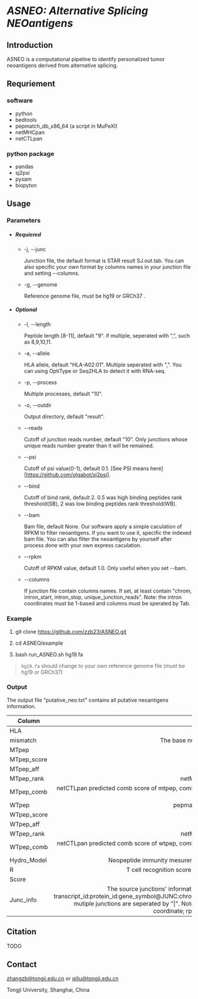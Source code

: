 # _ASNEO: Alternative Splicing NEOantigens_

## Introduction
ASNEO is a computational pipeline to identify personalized tumor neoantigens derived from alternative splicing.

## Requriement
### software
* python
* bedtools
* pepmatch_db_x86_64 (a script in MuPeXI)
* netMHCpan
* netCTLpan

### python package
* pandas
* sj2psi
* pysam
* biopyton

## Usage

### Parameters

* ##### Requiered

  * -j, --junc

	Junction file, the default format is STAR result SJ.out.tab.  You can also specific your own format by columns names in your junction file and setting --columns. 

  * -g, --genome

	Reference genome file, must be hg19 or GRCh37 .

* ##### Optional

  * -l, --length

	Peptide length [8-11], default "9". if multiple, seperated with ",", such as 8,9,10,11.

  * -a, --allele

	HLA allele, default "HLA-A02:01". Multiple seperated with ",". You can using OptiType or Seq2HLA to detect it with RNA-seq.

  * -p, --process

	Multiple processes, default "10".

  * -o, --outdir

	Output directory, default "result".

  * --reads

	Cutoff of junction reads number, default "10". Only junctions whose unique reads number greater than it will be remained.

  * --psi

	Cutoff of psi value(0-1), default 0.1.  [See PSI means here][https://github.com/olgabot/sj2psi].

  * --bind

	Cutoff of bind rank,  default 2. 0.5 was high binding peptides rank threshold(SB), 2 was low binding peptides rank threshold(WB).

  * --bam

	Bam file, default None. Our software apply a simple caculation of RPKM to filter neoantigens. If you want to use it, specific the indexed bam file. You can also filter the neoantigens by yourself after process done with your own express caculation. 

  * --rpkm

	Cutoff of RPKM value, default 1.0. Only useful when you set --bam.

  * --columns

	If junction file contain columns names. If set, at least contain "chrom, intron_start, intron_stop, unique_junction_reads". Note: the intron coordinates must be 1-based and columns must be sperated by Tab.


### Example

1. git clone https://github.com/zzb23/ASNEO.git

2. cd ASNEO/example

3. bash run_ASNEO.sh hg19.fa
> `hg19.fa` should change to your own reference genome file (must be hg19 or GRCh37)

### Output

The output file "putative_neo.txt" contains all putative neoantigens information.

| Column | Description |
| - | -: |
| HLA | HLA type |
| mismatch | The base number differet between mtpep and wtpep |
| MTpep | Alternative splicing derived neopeptide |
| MTpep_score | netMHCpan predicted score of mtpep |
| MTpep_aff | netMHCpan predicted affinity of mtpep |
| MTpep_rank | netMHCpan predicted bind rank(%) of mtpep |
| MTpep_comb | netCTLpan predicted comb score of mtpep, combind MHC score, cleavage score and TAP score |
| WTpep | pepmatch_db_x86_64 extracted normal peptide |
| WTpep_score |  netMHCpan predicted score of wtpep |
| WTpep_aff | netMHCpan predicted affinity of wtpep |
| WTpep_rank | netMHCpan predicted bind rank(%) of wtpep |
| WTpep_comb | netCTLpan predicted comb score of wtpep, combind MHC score, cleavage score and TAP score |
| Hydro_Model | Neopeptide immunity mesurement based on animo acid hydrophobicity |
| R | T cell recognition score calculated based on TCR cross reactivity |
| Score | Immunogenicty score for neoantigens |
| Junc_info | The source junctions' information of the neoantigen, the format like this: transcript_id:protein_id:gene_symbol@JUNC:chrom_start_stop@RPKM:rpkm_value(strand), mutiple junctions are seperated by "\|". Note: start,stop are 0-based intron start stop coordinate; rpkm_value=-1 means we didn't caculate it  |


## Citation
TODO

## Contact
zhangzb@tongji.edu.cn or qiliu@tongji.edu.cn

Tongji University, Shanghai, China
